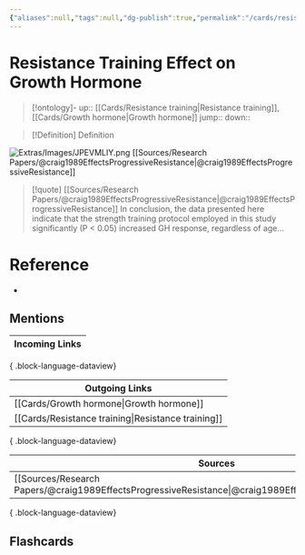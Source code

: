 ```yaml
---
{"aliases":null,"tags":null,"dg-publish":true,"permalink":"/cards/resistance-training-effect-on-growth-hormone/","dgPassFrontmatter":true}
---
```


# Resistance Training Effect on Growth Hormone

> [!ontology]-
> up:: [[Cards/Resistance training\|Resistance training]], [[Cards/Growth hormone\|Growth hormone]]
> jump:: 
> down:: 

> [!Definition] Definition
> 

![Extras/Images/JPEVMLIY.png](/img/user/Extras/Images/JPEVMLIY.png)
[[Sources/Research Papers/@craig1989EffectsProgressiveResistance\|@craig1989EffectsProgressiveResistance]]

> [!quote] [[Sources/Research Papers/@craig1989EffectsProgressiveResistance\|@craig1989EffectsProgressiveResistance]]
> In conclusion, the data presented here indicate that the strength training protocol employed in this study significantly (P < 0.05) increased GH response, regardless of age...

# Reference
- 

## Mentions
| Incoming Links |
| -------------- |

{ .block-language-dataview}

| Outgoing Links                                        |
| ----------------------------------------------------- |
| [[Cards/Growth hormone\|Growth hormone]]           |
| [[Cards/Resistance training\|Resistance training]] |

{ .block-language-dataview}

| Sources                                                                                                       |
| ------------------------------------------------------------------------------------------------------------- |
| [[Sources/Research Papers/@craig1989EffectsProgressiveResistance\|@craig1989EffectsProgressiveResistance]] |

{ .block-language-dataview}

## Flashcards 
